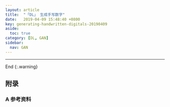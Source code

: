 ```yaml
---
layout: article
title:  "「DL」 生成手写数字"
date:   2019-04-09 15:48:40 +0800
key: generating-handwritten-digitals-20190409
aside:
  toc: true
category: [DL, GAN]
sidebar:
  nav: GAN
---
```


>

<!--more-->


-------------------  
 End
{:.warning}  


## 附录
### A 参考资料
